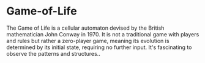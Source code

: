 # Game-of-Life
The Game of Life is a cellular automaton devised by the British mathematician John Conway in 1970. It is not a traditional game with players and rules but rather a zero-player game, meaning its evolution is determined by its initial state, requiring no further input. It's fascinating to observe the patterns and structures..
